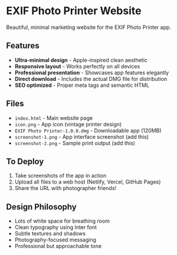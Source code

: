 # EXIF Photo Printer Website

Beautiful, minimal marketing website for the EXIF Photo Printer app.

## Features

- **Ultra-minimal design** - Apple-inspired clean aesthetic
- **Responsive layout** - Works perfectly on all devices  
- **Professional presentation** - Showcases app features elegantly
- **Direct download** - Includes the actual DMG file for distribution
- **SEO optimized** - Proper meta tags and semantic HTML

## Files

- `index.html` - Main website page
- `icon.png` - App icon (vintage printer design)
- `EXIF Photo Printer-1.0.0.dmg` - Downloadable app (120MB)
- `screenshot-1.png` - App interface screenshot (add this)
- `screenshot-2.png` - Sample print output (add this)

## To Deploy

1. Take screenshots of the app in action
2. Upload all files to a web host (Netlify, Vercel, GitHub Pages)
3. Share the URL with photographer friends!

## Design Philosophy

- Lots of white space for breathing room
- Clean typography using Inter font
- Subtle textures and shadows
- Photography-focused messaging
- Professional but approachable tone
